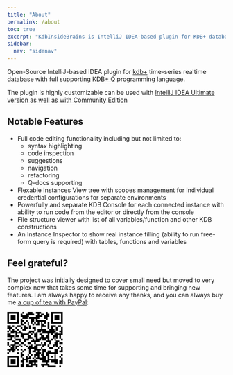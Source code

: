```yaml
---
title: "About"
permalink: /about
toc: true
excerpt: "KdbInsideBrains is IntelliJ IDEA-based plugin for KDB+ databases"
sidebar:
  nav: "sidenav"
---
```


Open-Source IntelliJ-based IDEA plugin for <a href="https://kx.com/">kdb+</a> time-series realtime database
with full supporting <a href="https://code.kx.com/q/">KDB+ Q</a> programming language.

The plugin is highly customizable can be used with [IntelliJ IDEA Ultimate version as well as with Community Edition](https://www.jetbrains.com/products/compare/?product=idea&product=idea-ce)

## Notable Features

- Full code editing functionality including but not limited to:
    - syntax highlighting
    - code inspection
    - suggestions
    - navigation
    - refactoring
    - Q-docs supporting
- Flexable Instances View tree with scopes management for individual credential configurations for separate environments
- Powerfully and separate KDB Console for each connected instance with ability to run code from the editor or directly
  from the console
- File structure viewer with list of all variables/function and other KDB constructions
- An Instance Inspector to show real instance filling (ability to run free-form query is required) with tables,
  functions and variables

## Feel grateful?

The project was initially designed to cover small need but moved to very complex now that takes some time for supporting
and bringing new features. I am always happy to receive any thanks, and you can always buy me
[a cup of tea with PayPal](https://www.paypal.com/donate/?hosted_button_id=C3LPP5FJ9T5NJ):

![donationQR](/assets/images/donationQR.png)
